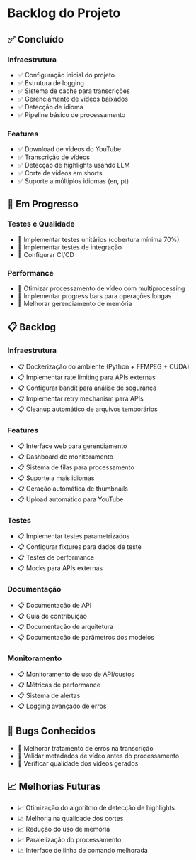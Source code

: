 # Backlog do Projeto

## ✅ Concluído

### Infraestrutura
- ✅ Configuração inicial do projeto
- ✅ Estrutura de logging
- ✅ Sistema de cache para transcrições
- ✅ Gerenciamento de vídeos baixados
- ✅ Detecção de idioma
- ✅ Pipeline básico de processamento

### Features
- ✅ Download de vídeos do YouTube
- ✅ Transcrição de vídeos
- ✅ Detecção de highlights usando LLM
- ✅ Corte de vídeos em shorts
- ✅ Suporte a múltiplos idiomas (en, pt)

## 🚧 Em Progresso

### Testes e Qualidade
- 🚧 Implementar testes unitários (cobertura mínima 70%)
- 🚧 Implementar testes de integração
- 🚧 Configurar CI/CD

### Performance
- 🚧 Otimizar processamento de vídeo com multiprocessing
- 🚧 Implementar progress bars para operações longas
- 🚧 Melhorar gerenciamento de memória

## 📋 Backlog

### Infraestrutura
- 📋 Dockerização do ambiente (Python + FFMPEG + CUDA)
- 📋 Implementar rate limiting para APIs externas
- 📋 Configurar bandit para análise de segurança
- 📋 Implementar retry mechanism para APIs
- 📋 Cleanup automático de arquivos temporários

### Features
- 📋 Interface web para gerenciamento
- 📋 Dashboard de monitoramento
- 📋 Sistema de filas para processamento
- 📋 Suporte a mais idiomas
- 📋 Geração automática de thumbnails
- 📋 Upload automático para YouTube

### Testes
- 📋 Implementar testes parametrizados
- 📋 Configurar fixtures para dados de teste
- 📋 Testes de performance
- 📋 Mocks para APIs externas

### Documentação
- 📋 Documentação de API
- 📋 Guia de contribuição
- 📋 Documentação de arquitetura
- 📋 Documentação de parâmetros dos modelos

### Monitoramento
- 📋 Monitoramento de uso de API/custos
- 📋 Métricas de performance
- 📋 Sistema de alertas
- 📋 Logging avançado de erros

## 🐛 Bugs Conhecidos
- 🐛 Melhorar tratamento de erros na transcrição
- 🐛 Validar metadados de vídeo antes do processamento
- 🐛 Verificar qualidade dos vídeos gerados

## 📈 Melhorias Futuras
- 📈 Otimização do algoritmo de detecção de highlights
- 📈 Melhoria na qualidade dos cortes
- 📈 Redução do uso de memória
- 📈 Paralelização do processamento
- 📈 Interface de linha de comando melhorada
